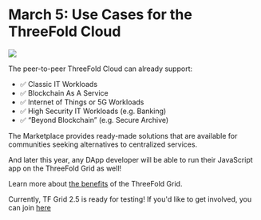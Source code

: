 # March 5: Use Cases for the ThreeFold Cloud

![](threefold__whousestfcloud.jpeg  )

The peer-to-peer ThreeFold Cloud can already support:

- ✅ Classic IT Workloads
- ✅ Blockchain As A Service
- ✅ Internet of Things or 5G Workloads
- ✅ High Security IT Workloads (e.g. Banking)
- ✅ “Beyond Blockchain” (e.g. Secure Archive)

The Marketplace provides ready-made solutions that are available for communities seeking alternatives to centralized services.

And later this year, any DApp developer will be able to run their JavaScript app on the ThreeFold Grid as well!

Learn more about [the benefits](threefold__grid_why.md) of the ThreeFold Grid.

Currently, TF Grid 2.5 is ready for testing! If you'd like to get involved, you can join [here](https://bit.ly/tftesting)